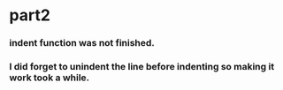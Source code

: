 # part2
### indent function was not finished.
### I did forget to unindent the line before indenting so making it work took a while.

